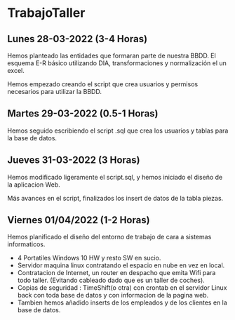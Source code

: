 # TrabajoTaller

## Lunes 28-03-2022 (3-4 Horas) 

Hemos planteado las entidades que formaran parte de nuestra BBDD. El esquema E-R básico utilizando DIA, transformaciones y normalización el un excel.  

Hemos empezado creando el script que crea usuarios y permisos necesarios para utilizar la BBDD.


## Martes 29-03-2022 (0.5-1 Horas)  

Hemos seguido escribiendo el script .sql que crea los usuarios y tablas para la base de datos.

## Jueves 31-03-2022 (3 Horas)

Hemos modificado ligeramente el script.sql, y hemos iniciado el diseño de la aplicacion Web.  

Más avances en el script, finalizados los insert de datos de la tabla piezas.

## Viernes 01/04/2022 (1-2 Horas)

Hemos planificado el diseño del entorno de trabajo de cara a sistemas informaticos. 
 - 4 Portatiles Windows 10 HW y resto SW en sucio.
 - Servidor maquina linux contratando el espacio en nube en vez en local.
 - Contratacion de Internet, un router en despacho que emita Wifi para todo taller. (Evitando cableado dado que es un taller de coches).
 - Copias de seguridad : TimeShift(o otra) con crontab en el servidor Linux back con toda base de datos y con informacion de la pagina web.
 - Tambien hemos añadido inserts de los empleados y de los clientes en la base de datos.
 
